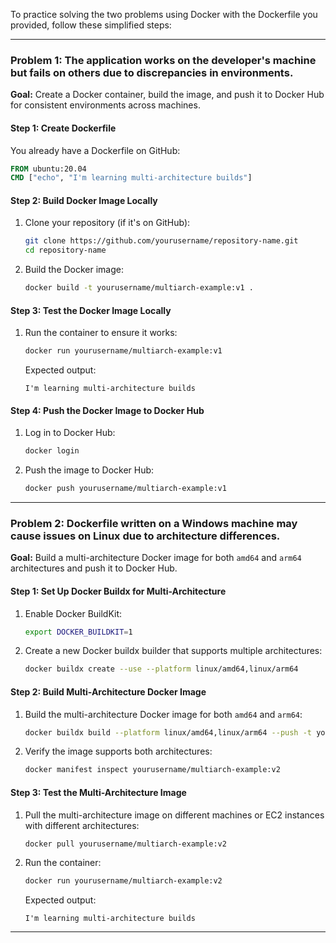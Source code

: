 To practice solving the two problems using Docker with the Dockerfile you provided, follow these simplified steps:

---

### **Problem 1: The application works on the developer's machine but fails on others due to discrepancies in environments.**

**Goal:** Create a Docker container, build the image, and push it to Docker Hub for consistent environments across machines.

#### **Step 1: Create Dockerfile**
You already have a Dockerfile on GitHub:
```dockerfile
FROM ubuntu:20.04
CMD ["echo", "I'm learning multi-architecture builds"]
```

#### **Step 2: Build Docker Image Locally**
1. Clone your repository (if it's on GitHub):
   ```bash
   git clone https://github.com/yourusername/repository-name.git
   cd repository-name
   ```

2. Build the Docker image:
   ```bash
   docker build -t yourusername/multiarch-example:v1 .
   ```

#### **Step 3: Test the Docker Image Locally**
1. Run the container to ensure it works:
   ```bash
   docker run yourusername/multiarch-example:v1
   ```

   Expected output:
   ```plaintext
   I'm learning multi-architecture builds
   ```

#### **Step 4: Push the Docker Image to Docker Hub**
1. Log in to Docker Hub:
   ```bash
   docker login
   ```

2. Push the image to Docker Hub:
   ```bash
   docker push yourusername/multiarch-example:v1
   ```

---

### **Problem 2: Dockerfile written on a Windows machine may cause issues on Linux due to architecture differences.**

**Goal:** Build a multi-architecture Docker image for both `amd64` and `arm64` architectures and push it to Docker Hub.

#### **Step 1: Set Up Docker Buildx for Multi-Architecture**
1. Enable Docker BuildKit:
   ```bash
   export DOCKER_BUILDKIT=1
   ```

2. Create a new Docker buildx builder that supports multiple architectures:
   ```bash
   docker buildx create --use --platform linux/amd64,linux/arm64
   ```

#### **Step 2: Build Multi-Architecture Docker Image**
1. Build the multi-architecture Docker image for both `amd64` and `arm64`:
   ```bash
   docker buildx build --platform linux/amd64,linux/arm64 --push -t yourusername/multiarch-example:v2 .
   ```

2. Verify the image supports both architectures:
   ```bash
   docker manifest inspect yourusername/multiarch-example:v2
   ```

#### **Step 3: Test the Multi-Architecture Image**
1. Pull the multi-architecture image on different machines or EC2 instances with different architectures:
   ```bash
   docker pull yourusername/multiarch-example:v2
   ```

2. Run the container:
   ```bash
   docker run yourusername/multiarch-example:v2
   ```

   Expected output:
   ```plaintext
   I'm learning multi-architecture builds
   ```

---

